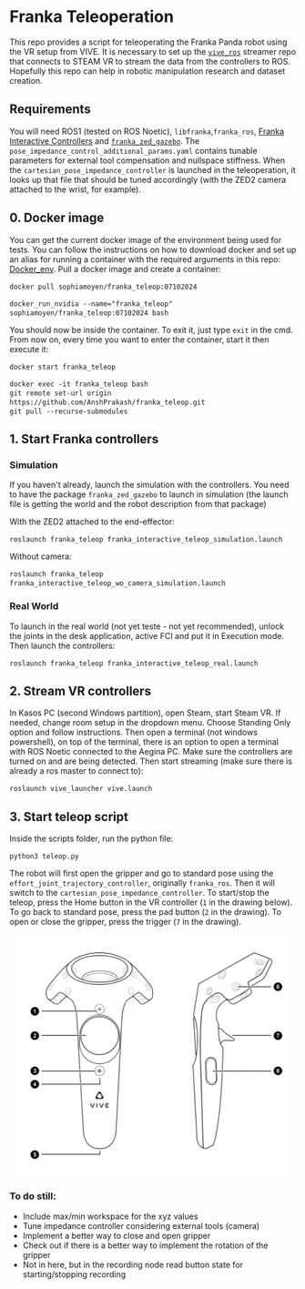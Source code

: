# Franka Teleoperation

This repo provides a script for teleoperating the Franka Panda robot using the VR setup from VIVE. It is necessary to set up the [`vive_ros`](https://github.com/robosavvy/vive_ros) streamer repo that connects to STEAM VR to stream the data from the controllers to ROS. Hopefully this repo can help in robotic manipulation research and dataset creation.

## Requirements
You will need ROS1 (tested on ROS Noetic), `libfranka`,`franka_ros`, [Franka Interactive Controllers](https://github.com/sophiamoyen/franka_interactive_controllers) and [`franka_zed_gazebo`](https://github.com/pearl-robot-lab/franka_zed_gazebo). The `pose_impedance_control_additional_params.yaml` contains tunable parameters for external tool compensation and nullspace stiffness. When the `cartesian_pose_impedance_controller` is launched in the teleoperation, it looks up that file that should be tuned accordingly (with the ZED2 camera attached to the wrist, for example).


## 0. Docker image
You can get the current docker image of the environment being used for tests. You can follow the instructions on how to download docker and set up an alias for running a container with the required arguments in this repo: [Docker_env](https://github.com/pearl-robot-lab/Docker_env). Pull a docker image and create a container:
```
docker pull sophiamoyen/franka_teleop:07102024
```
```
docker_run_nvidia --name="franka_teleop" sophiamoyen/franka_teleop:07102024 bash
```
You should now be inside the container. To exit it, just type `exit` in the cmd. From now on, every time you want to enter the container, start it then execute it:
```
docker start franka_teleop
```
```
docker exec -it franka_teleop bash
git remote set-url origin https://github.com/AnshPrakash/franka_teleop.git
git pull --recurse-submodules
```

## 1. Start Franka controllers
### Simulation
If you haven't already, launch the simulation with the controllers. You need to have the package `franka_zed_gazebo` to launch in simulation (the launch file is getting the world and the robot description from that package)

With the ZED2 attached to the end-effector:

```
roslaunch franka_teleop franka_interactive_teleop_simulation.launch
```

Without camera:
```
roslaunch franka_teleop franka_interactive_teleop_wo_camera_simulation.launch
```

### Real World

To launch in the real world (not yet teste - not yet recommended), unlock the joints in the desk application, active FCI and put it in Execution mode. Then launch the controllers:
```
roslaunch franka_teleop franka_interactive_teleop_real.launch
```

## 2. Stream VR controllers
In Kasos PC (second Windows partition), open Steam, start Steam VR. If needed, change room setup in the dropdown menu. Choose Standing Only option and follow instructions. Then open a terminal (not windows powershell), on top of the terminal, there is an option to open a terminal with ROS Noetic connected to the Aegina PC. Make sure the controllers are turned on and are being detected. Then start streaming (make sure there is already a ros master to connect to):

```
roslaunch vive_launcher vive.launch
```

## 3. Start teleop script
Inside the scripts folder, run the python file:
```
python3 teleop.py
```

The robot will first open the gripper and go to standard pose using the `effort_joint_trajectory_controller`, originally `franka_ros`. Then it will switch to the `cartesian_pose_impedance_controller`. To start/stop the teleop, press the Home button in the VR controller (`1` in the drawing below). To go back to standard pose, press the pad button (`2` in the drawing). To open or close the gripper, press the trigger (`7` in the drawing).

<p align="center">
  <img src="images/controller.png" width="500"/>
</p>

### To do still:
- Include max/min workspace for the xyz values
- Tune impedance controller considering external tools (camera)
- Implement a better way to close and open gripper
- Check out if there is a better way to implement the rotation of the gripper
- Not in here, but in the recording node read button state for starting/stopping recording